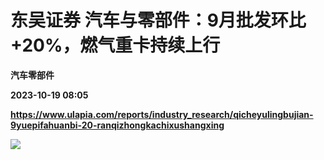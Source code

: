 # 东吴证券 汽车与零部件：9月批发环比+20%，燃气重卡持续上行
**汽车零部件**

**2023-10-19 08:05**

**https://www.ulapia.com/reports/industry_research/qicheyulingbujian-9yuepifahuanbi-20-ranqizhongkachixushangxing**

![](https://img.ulapia.com/thumbnails/industry_research/20231019/H3_AP202310181602052223_1.jpg)
